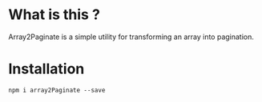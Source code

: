 # What is this ?
 Array2Paginate is a simple utility for transforming an array into pagination.
# Installation

`npm i array2Paginate --save`